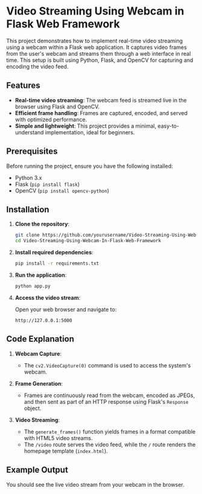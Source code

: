 # Video Streaming Using Webcam in Flask Web Framework

This project demonstrates how to implement real-time video streaming using a webcam within a Flask web application. It captures video frames from the user's webcam and streams them through a web interface in real time. This setup is built using Python, Flask, and OpenCV for capturing and encoding the video feed.

## Features

- **Real-time video streaming**: The webcam feed is streamed live in the browser using Flask and OpenCV.
- **Efficient frame handling**: Frames are captured, encoded, and served with optimized performance.
- **Simple and lightweight**: This project provides a minimal, easy-to-understand implementation, ideal for beginners.

## Prerequisites

Before running the project, ensure you have the following installed:

- Python 3.x
- Flask (`pip install flask`)
- OpenCV (`pip install opencv-python`)

## Installation

1. **Clone the repository**:

    ```bash
    git clone https://github.com/yourusername/Video-Streaming-Using-Webcam-In-Flask-Web-Framework.git
    cd Video-Streaming-Using-Webcam-In-Flask-Web-Framework
    ```

2. **Install required dependencies**:

    ```bash
    pip install -r requirements.txt
    ```

3. **Run the application**:

    ```bash
    python app.py
    ```

4. **Access the video stream**:

    Open your web browser and navigate to:

    ```
    http://127.0.0.1:5000
    ```




## Code Explanation

1. **Webcam Capture**:
   - The `cv2.VideoCapture(0)` command is used to access the system's webcam.
   
2. **Frame Generation**:
   - Frames are continuously read from the webcam, encoded as JPEGs, and then sent as part of an HTTP response using Flask's `Response` object.

3. **Video Streaming**:
   - The `generate_frames()` function yields frames in a format compatible with HTML5 video streams.
   - The `/video` route serves the video feed, while the `/` route renders the homepage template (`index.html`).

## Example Output

You should see the live video stream from your webcam in the browser.


